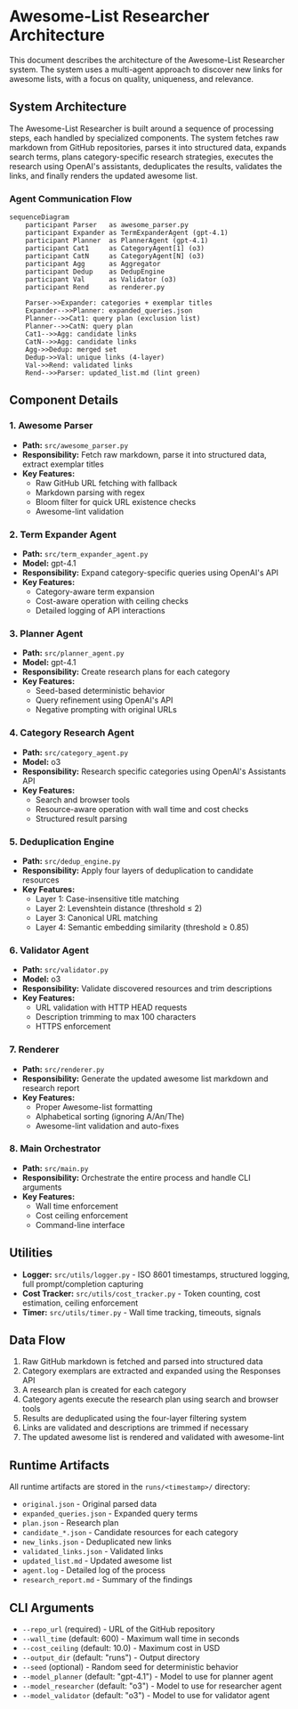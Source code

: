 # Awesome-List Researcher Architecture

This document describes the architecture of the Awesome-List Researcher system. The system uses a multi-agent approach to discover new links for awesome lists, with a focus on quality, uniqueness, and relevance.

## System Architecture

The Awesome-List Researcher is built around a sequence of processing steps, each handled by specialized components. The system fetches raw markdown from GitHub repositories, parses it into structured data, expands search terms, plans category-specific research strategies, executes the research using OpenAI's assistants, deduplicates the results, validates the links, and finally renders the updated awesome list.

### Agent Communication Flow

```mermaid
sequenceDiagram
    participant Parser   as awesome_parser.py
    participant Expander as TermExpanderAgent (gpt‑4.1)
    participant Planner  as PlannerAgent (gpt‑4.1)
    participant Cat1     as CategoryAgent[1] (o3)
    participant CatN     as CategoryAgent[N] (o3)
    participant Agg      as Aggregator
    participant Dedup    as DedupEngine
    participant Val      as Validator (o3)
    participant Rend     as renderer.py

    Parser->>Expander: categories + exemplar titles
    Expander-->>Planner: expanded_queries.json
    Planner-->>Cat1: query plan (exclusion list)
    Planner-->>CatN: query plan
    Cat1-->>Agg: candidate links
    CatN-->>Agg: candidate links
    Agg->>Dedup: merged set
    Dedup->>Val: unique links (4‑layer)
    Val->>Rend: validated links
    Rend-->>Parser: updated_list.md (lint green)
```

## Component Details

### 1. Awesome Parser

- **Path:** `src/awesome_parser.py`
- **Responsibility:** Fetch raw markdown, parse it into structured data, extract exemplar titles
- **Key Features:**
  - Raw GitHub URL fetching with fallback
  - Markdown parsing with regex
  - Bloom filter for quick URL existence checks
  - Awesome-lint validation

### 2. Term Expander Agent

- **Path:** `src/term_expander_agent.py`
- **Model:** gpt-4.1
- **Responsibility:** Expand category-specific queries using OpenAI's API
- **Key Features:**
  - Category-aware term expansion
  - Cost-aware operation with ceiling checks
  - Detailed logging of API interactions

### 3. Planner Agent

- **Path:** `src/planner_agent.py`
- **Model:** gpt-4.1
- **Responsibility:** Create research plans for each category
- **Key Features:**
  - Seed-based deterministic behavior
  - Query refinement using OpenAI's API
  - Negative prompting with original URLs

### 4. Category Research Agent

- **Path:** `src/category_agent.py`
- **Model:** o3
- **Responsibility:** Research specific categories using OpenAI's Assistants API
- **Key Features:**
  - Search and browser tools
  - Resource-aware operation with wall time and cost checks
  - Structured result parsing

### 5. Deduplication Engine

- **Path:** `src/dedup_engine.py`
- **Responsibility:** Apply four layers of deduplication to candidate resources
- **Key Features:**
  - Layer 1: Case-insensitive title matching
  - Layer 2: Levenshtein distance (threshold ≤ 2)
  - Layer 3: Canonical URL matching
  - Layer 4: Semantic embedding similarity (threshold ≥ 0.85)

### 6. Validator Agent

- **Path:** `src/validator.py`
- **Model:** o3
- **Responsibility:** Validate discovered resources and trim descriptions
- **Key Features:**
  - URL validation with HTTP HEAD requests
  - Description trimming to max 100 characters
  - HTTPS enforcement

### 7. Renderer

- **Path:** `src/renderer.py`
- **Responsibility:** Generate the updated awesome list markdown and research report
- **Key Features:**
  - Proper Awesome-list formatting
  - Alphabetical sorting (ignoring A/An/The)
  - Awesome-lint validation and auto-fixes

### 8. Main Orchestrator

- **Path:** `src/main.py`
- **Responsibility:** Orchestrate the entire process and handle CLI arguments
- **Key Features:**
  - Wall time enforcement
  - Cost ceiling enforcement
  - Command-line interface

## Utilities

- **Logger:** `src/utils/logger.py` - ISO 8601 timestamps, structured logging, full prompt/completion capturing
- **Cost Tracker:** `src/utils/cost_tracker.py` - Token counting, cost estimation, ceiling enforcement
- **Timer:** `src/utils/timer.py` - Wall time tracking, timeouts, signals

## Data Flow

1. Raw GitHub markdown is fetched and parsed into structured data
2. Category exemplars are extracted and expanded using the Responses API
3. A research plan is created for each category
4. Category agents execute the research plan using search and browser tools
5. Results are deduplicated using the four-layer filtering system
6. Links are validated and descriptions are trimmed if necessary
7. The updated awesome list is rendered and validated with awesome-lint

## Runtime Artifacts

All runtime artifacts are stored in the `runs/<timestamp>/` directory:

- `original.json` - Original parsed data
- `expanded_queries.json` - Expanded query terms
- `plan.json` - Research plan
- `candidate_*.json` - Candidate resources for each category
- `new_links.json` - Deduplicated new links
- `validated_links.json` - Validated links
- `updated_list.md` - Updated awesome list
- `agent.log` - Detailed log of the process
- `research_report.md` - Summary of the findings

## CLI Arguments

- `--repo_url` (required) - URL of the GitHub repository
- `--wall_time` (default: 600) - Maximum wall time in seconds
- `--cost_ceiling` (default: 10.0) - Maximum cost in USD
- `--output_dir` (default: "runs") - Output directory
- `--seed` (optional) - Random seed for deterministic behavior
- `--model_planner` (default: "gpt-4.1") - Model to use for planner agent
- `--model_researcher` (default: "o3") - Model to use for researcher agent
- `--model_validator` (default: "o3") - Model to use for validator agent
